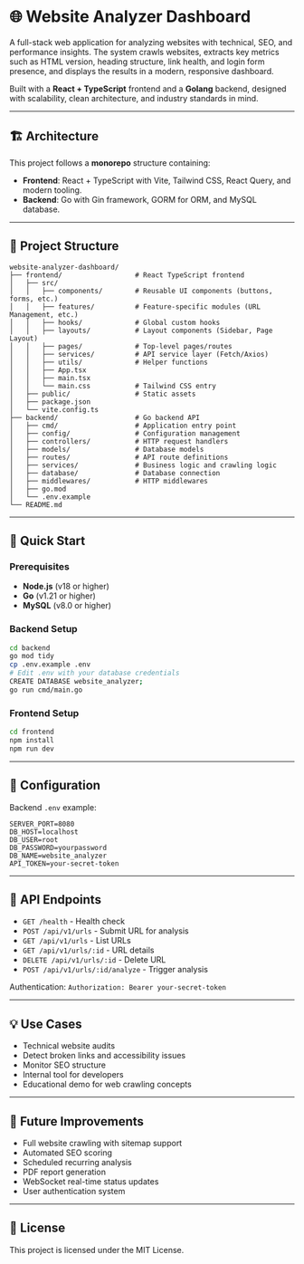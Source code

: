 # 🌐 Website Analyzer Dashboard

A full-stack web application for analyzing websites with technical, SEO, and performance insights. The system crawls websites, extracts key metrics such as HTML version, heading structure, link health, and login form presence, and displays the results in a modern, responsive dashboard.

Built with a **React + TypeScript** frontend and a **Golang** backend, designed with scalability, clean architecture, and industry standards in mind.

---

## 🏗️ Architecture

This project follows a **monorepo** structure containing:

- **Frontend**: React + TypeScript with Vite, Tailwind CSS, React Query, and modern tooling.
- **Backend**: Go with Gin framework, GORM for ORM, and MySQL database.

---

## 📁 Project Structure

```
website-analyzer-dashboard/
├── frontend/                  # React TypeScript frontend
│   ├── src/
│   │   ├── components/        # Reusable UI components (buttons, forms, etc.)
│   │   ├── features/          # Feature-specific modules (URL Management, etc.)
│   │   ├── hooks/             # Global custom hooks
│   │   ├── layouts/           # Layout components (Sidebar, Page Layout)
│   │   ├── pages/             # Top-level pages/routes
│   │   ├── services/          # API service layer (Fetch/Axios)
│   │   ├── utils/             # Helper functions
│   │   ├── App.tsx
│   │   ├── main.tsx
│   │   └── main.css           # Tailwind CSS entry
│   ├── public/                # Static assets
│   ├── package.json
│   └── vite.config.ts
├── backend/                   # Go backend API
│   ├── cmd/                   # Application entry point
│   ├── config/                # Configuration management
│   ├── controllers/           # HTTP request handlers
│   ├── models/                # Database models
│   ├── routes/                # API route definitions
│   ├── services/              # Business logic and crawling logic
│   ├── database/              # Database connection
│   ├── middlewares/           # HTTP middlewares
│   ├── go.mod
│   └── .env.example
└── README.md
```

---

## 🚀 Quick Start

### Prerequisites

- **Node.js** (v18 or higher)
- **Go** (v1.21 or higher)
- **MySQL** (v8.0 or higher)

### Backend Setup

```bash
cd backend
go mod tidy
cp .env.example .env
# Edit .env with your database credentials
CREATE DATABASE website_analyzer;
go run cmd/main.go
```

### Frontend Setup

```bash
cd frontend
npm install
npm run dev
```

---

## 🔧 Configuration

Backend `.env` example:

```env
SERVER_PORT=8080
DB_HOST=localhost
DB_USER=root
DB_PASSWORD=yourpassword
DB_NAME=website_analyzer
API_TOKEN=your-secret-token
```

---

## 📡 API Endpoints

- `GET /health` - Health check
- `POST /api/v1/urls` - Submit URL for analysis
- `GET /api/v1/urls` - List URLs
- `GET /api/v1/urls/:id` - URL details
- `DELETE /api/v1/urls/:id` - Delete URL
- `POST /api/v1/urls/:id/analyze` - Trigger analysis

Authentication: `Authorization: Bearer your-secret-token`

---

## 💡 Use Cases

- Technical website audits
- Detect broken links and accessibility issues
- Monitor SEO structure
- Internal tool for developers
- Educational demo for web crawling concepts

---

## 🌟 Future Improvements

- Full website crawling with sitemap support
- Automated SEO scoring
- Scheduled recurring analysis
- PDF report generation
- WebSocket real-time status updates
- User authentication system

---

## 📝 License

This project is licensed under the MIT License.
